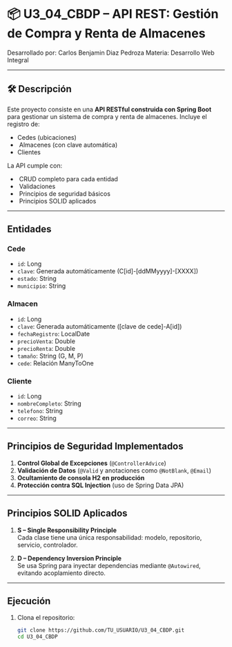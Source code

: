 # 📦 U3_04_CBDP – API REST: Gestión de Compra y Renta de Almacenes

Desarrollado por: Carlos Benjamin Diaz Pedroza
Materia: Desarrollo Web Integral

---

## 🛠️ Descripción

Este proyecto consiste en una **API RESTful construida con Spring Boot** para gestionar un sistema de compra y renta de almacenes. Incluye el registro de:

-  Cedes (ubicaciones)
- ️ Almacenes (con clave automática)
-  Clientes

La API cumple con:
- ️ CRUD completo para cada entidad
- ️ Validaciones
- ️ Principios de seguridad básicos
- ️ Principios SOLID aplicados

---

##  Entidades

###  Cede
- `id`: Long
- `clave`: Generada automáticamente (C[id]-[ddMMyyyy]-[XXXX])
- `estado`: String
- `municipio`: String

###   Almacen
- `id`: Long
- `clave`: Generada automáticamente ([clave de cede]-A[id])
- `fechaRegistro`: LocalDate
- `precioVenta`: Double
- `precioRenta`: Double
- `tamaño`: String (G, M, P)
- `cede`: Relación ManyToOne

###  Cliente
- `id`: Long
- `nombreCompleto`: String
- `telefono`: String
- `correo`: String

---

##  Principios de Seguridad Implementados

1. **Control Global de Excepciones** (`@ControllerAdvice`)
2. **Validación de Datos** (`@Valid` y anotaciones como `@NotBlank`, `@Email`)
3. **Ocultamiento de consola H2 en producción**
4. **Protección contra SQL Injection** (uso de Spring Data JPA)

---

##  Principios SOLID Aplicados

1. **S – Single Responsibility Principle**  
   Cada clase tiene una única responsabilidad: modelo, repositorio, servicio, controlador.

2. **D – Dependency Inversion Principle**  
   Se usa Spring para inyectar dependencias mediante `@Autowired`, evitando acoplamiento directo.

---

##  Ejecución

1. Clona el repositorio:

   ```bash
   git clone https://github.com/TU_USUARIO/U3_04_CBDP.git
   cd U3_04_CBDP
